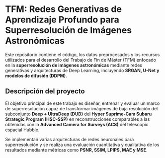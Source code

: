 # TFM: Redes Generativas de Aprendizaje Profundo para Superresolución de Imágenes Astronómicas

Este repositorio contiene el código, los datos preprocesados y los recursos utilizados para el desarrollo del Trabajo de Fin de Máster (TFM) enfocado en la **superresolución de imágenes astronómicas** mediante redes generativas y arquitecturas de Deep Learning, incluyendo **SRGAN, U-Net y modelos de difusión (DDPM)**.

## Descripción del proyecto

El objetivo principal de este trabajo es diseñar, entrenar y evaluar un marco de superresolución capaz de transformar imágenes de baja resolución del subconjunto **Deep + UltraDeep (DUD)** del **Hyper Suprime-Cam Subaru Strategic Program (HSC-SSP)** en reconstrucciones comparables a las obtenidas con la **Advanced Camera for Surveys (ACS)** del telescopio espacial Hubble.

Se implementan varias arquitecturas de redes neuronales para superresolución y se realiza una evaluación cuantitativa y cualitativa de los resultados mediante métricas como **PSNR, SSIM, LPIPS, MAE y MSE**.
